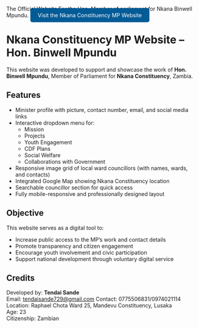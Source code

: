 The Official Website For the Hon. Member of parliament for Nkana Binwell Mpundu.
<a href="NC.html" target="_blank" style="padding: 10px 20px; background-color: #005b96; color: white; text-decoration: none; border-radius: 5px;">
  Visit the Nkana Constituency MP Website
</a>
# Nkana Constituency MP Website – Hon. Binwell Mpundu
This website was developed to support and showcase the work of **Hon. Binwell Mpundu**, Member of Parliament for **Nkana Constituency**, Zambia.

## Features
- Minister profile with picture, contact number, email, and social media links
- Interactive dropdown menu for:
  - Mission
  - Projects
  - Youth Engagement
  - CDF Plans
  - Social Welfare
  - Collaborations with Government
- Responsive image grid of local ward councillors (with names, wards, and contacts)
- Integrated Google Map showing Nkana Constituency location
- Searchable councillor section for quick access
- Fully mobile-responsive and professionally designed layout

## Objective
This website serves as a digital tool to:

- Increase public access to the MP’s work and contact details
- Promote transparency and citizen engagement
- Encourage youth involvement and civic participation
- Support national development through voluntary digital service

## Credits
Developed by: **Tendai Sande**  
Email: tendaisande729@gmail.com
Contact: 0775506831/0974021114
Location: Raphael Chota Ward 25, Mandevu Constituency, Lusaka  
Age: 23  
Citizenship: Zambian
